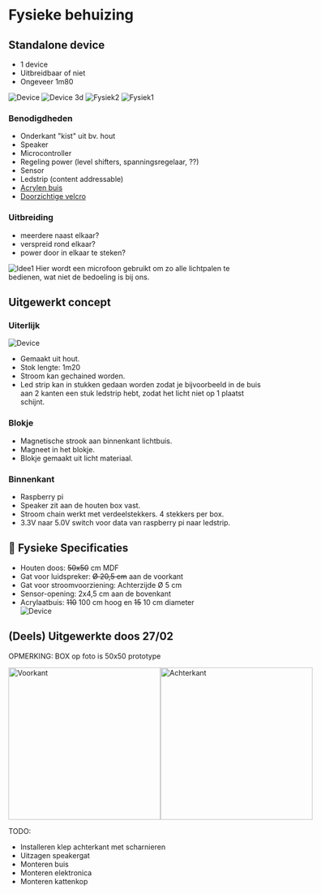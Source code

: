 
# Fysieke behuizing

## Standalone device

- 1 device
- Uitbreidbaar of niet
- Ongeveer 1m80

![Device](./fotos/device.jpg)
![Device 3d](./fotos/device3d.jpg)
![Fysiek2](./fotos/Fysiek2.jpg)
![Fysiek1](./fotos/Fysiek1.jpg)

### Benodigdheden

- Onderkant "kist" uit bv. hout
- Speaker
- Microcontroller
- Regeling power (level shifters, spanningsregelaar, ??)
- Sensor
- Ledstrip (content addressable)
- [Acrylen buis](https://www.kunststofshop.nl/acrylaat-plexiglas/acrylaat-buizen/melkwit-opaal/acrylaat-buis-opaal-2000x90x3mm-2000x90x3mm/a-7699-20000036)
- [Doorzichtige velcro](https://www.conrad.be/nl/p/3m-klittenband-om-vast-te-plakken-l-x-b-1-25-m-x-25-mm-transparant-1-stuk-s-2144908.html?gad_source=1&refresh=true)

### Uitbreiding

- meerdere naast elkaar?
- verspreid rond elkaar?
- power door in elkaar te steken?

![Idee1](./fotos/idee1.png)
Hier wordt een microfoon gebruikt om zo alle lichtpalen te bedienen, wat niet de bedoeling is bij ons.

## Uitgewerkt concept

### Uiterlijk

![Device](./fotos/device.jpg)

- Gemaakt uit hout.
- Stok lengte: 1m20
- Stroom kan gechained worden.
- Led strip kan in stukken gedaan worden zodat je bijvoorbeeld in de buis aan 2 kanten een stuk ledstrip hebt, zodat het licht niet op 1 plaatst schijnt.

### Blokje

- Magnetische strook aan binnenkant lichtbuis.
- Magneet in het blokje.
- Blokje gemaakt uit licht materiaal.

### Binnenkant

- Raspberry pi
- Speaker zit aan de houten box vast.
- Stroom chain werkt met verdeelstekkers. 4 stekkers per box.
- 3.3V naar 5.0V switch voor data van raspberry pi naar ledstrip.

## **📏 Fysieke Specificaties**
- Houten doos: ~~50x50~~ cm MDF 
- Gat voor luidspreker: ~~Ø 20,5 cm~~ aan de voorkant  
- Gat voor stroomvoorziening: Achterzijde Ø 5 cm   
- Sensor-opening: 2x4,5 cm aan de bovenkant  
- Acrylaatbuis: ~~110~~ 100 cm hoog en ~~15~~ 10 cm diameter   
![Device](./fotos/PX4%20ProtoType%20Assembly.png)


## (Deels) Uitgewerkte doos 27/02
OPMERKING: BOX op foto is 50x50 prototype

<div style="display: flex;">
    <img src="./fotos/BoxVoor.jpg" alt="Voorkant" width="300">
    <img src="./fotos/BoxAchter.jpg" alt="Achterkant" width="300">
</div>


TODO:
- Installeren klep achterkant met scharnieren
- Uitzagen speakergat
- Monteren buis
- Monteren elektronica
- Monteren kattenkop